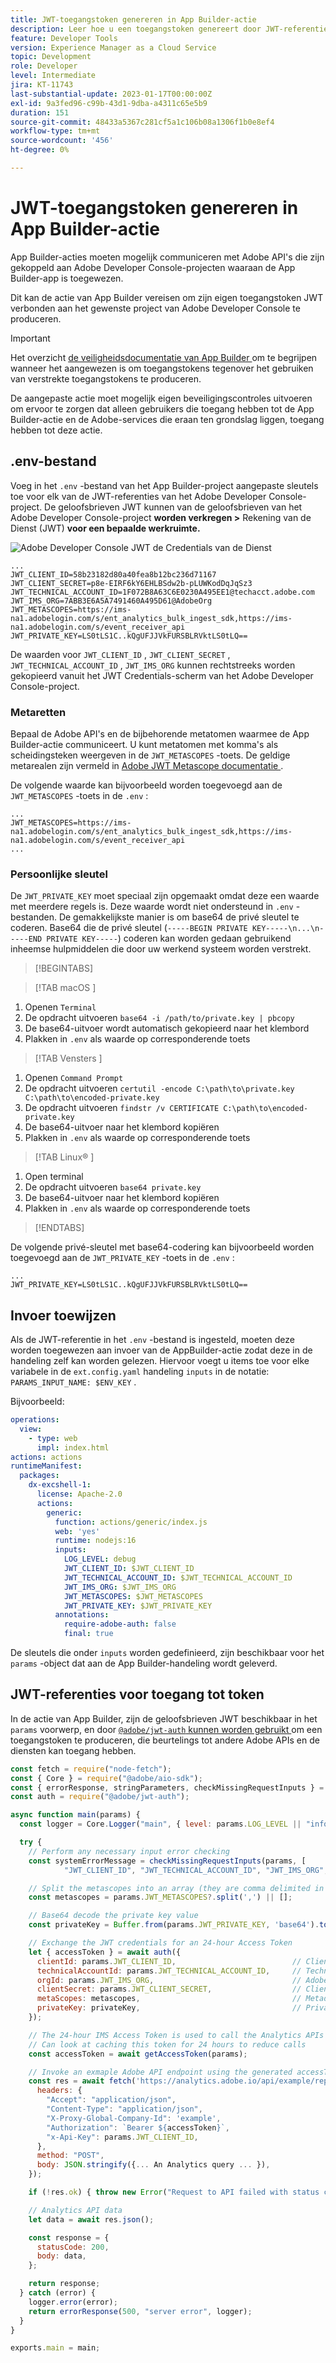 ```yaml
---
title: JWT-toegangstoken genereren in App Builder-actie
description: Leer hoe u een toegangstoken genereert door JWT-referenties te gebruiken voor gebruik in een App Builder-handeling.
feature: Developer Tools
version: Experience Manager as a Cloud Service
topic: Development
role: Developer
level: Intermediate
jira: KT-11743
last-substantial-update: 2023-01-17T00:00:00Z
exl-id: 9a3fed96-c99b-43d1-9dba-a4311c65e5b9
duration: 151
source-git-commit: 48433a5367c281cf5a1c106b08a1306f1b0e8ef4
workflow-type: tm+mt
source-wordcount: '456'
ht-degree: 0%

---
```


# JWT-toegangstoken genereren in App Builder-actie

App Builder-acties moeten mogelijk communiceren met Adobe API&#39;s die zijn gekoppeld aan Adobe Developer Console-projecten waaraan de App Builder-app is toegewezen.

Dit kan de actie van App Builder vereisen om zijn eigen toegangstoken JWT verbonden aan het gewenste project van Adobe Developer Console te produceren.

>[!IMPORTANT]
>
> Het overzicht [ de veiligheidsdocumentatie van App Builder ](https://developer.adobe.com/app-builder/docs/guides/security/) om te begrijpen wanneer het aangewezen is om toegangstokens tegenover het gebruiken van verstrekte toegangstokens te produceren.
>
> De aangepaste actie moet mogelijk eigen beveiligingscontroles uitvoeren om ervoor te zorgen dat alleen gebruikers die toegang hebben tot de App Builder-actie en de Adobe-services die eraan ten grondslag liggen, toegang hebben tot deze actie.


## .env-bestand

Voeg in het `.env` -bestand van het App Builder-project aangepaste sleutels toe voor elk van de JWT-referenties van het Adobe Developer Console-project. De geloofsbrieven JWT kunnen van de geloofsbrieven van het Adobe Developer Console-project __worden verkregen >__ Rekening van de Dienst (JWT) __voor een bepaalde werkruimte.__

![ Adobe Developer Console JWT de Credentials van de Dienst ](./assets/jwt-auth/jwt-credentials.png)

```
...
JWT_CLIENT_ID=58b23182d80a40fea8b12bc236d71167
JWT_CLIENT_SECRET=p8e-EIRF6kY6EHLBSdw2b-pLUWKodDqJqSz3
JWT_TECHNICAL_ACCOUNT_ID=1F072B8A63C6E0230A495EE1@techacct.adobe.com
JWT_IMS_ORG=7ABB3E6A5A7491460A495D61@AdobeOrg
JWT_METASCOPES=https://ims-na1.adobelogin.com/s/ent_analytics_bulk_ingest_sdk,https://ims-na1.adobelogin.com/s/event_receiver_api
JWT_PRIVATE_KEY=LS0tLS1C..kQgUFJJVkFURSBLRVktLS0tLQ==
```

De waarden voor `JWT_CLIENT_ID` , `JWT_CLIENT_SECRET` , `JWT_TECHNICAL_ACCOUNT_ID` , `JWT_IMS_ORG` kunnen rechtstreeks worden gekopieerd vanuit het JWT Credentials-scherm van het Adobe Developer Console-project.

### Metaretten

Bepaal de Adobe API&#39;s en de bijbehorende metatomen waarmee de App Builder-actie communiceert. U kunt metatomen met komma&#39;s als scheidingsteken weergeven in de `JWT_METASCOPES` -toets. De geldige metarealen zijn vermeld in [ Adobe JWT Metascope documentatie ](https://developer.adobe.com/developer-console/docs/guides/authentication/JWT/Scopes/).


De volgende waarde kan bijvoorbeeld worden toegevoegd aan de `JWT_METASCOPES` -toets in de `.env` :

```
...
JWT_METASCOPES=https://ims-na1.adobelogin.com/s/ent_analytics_bulk_ingest_sdk,https://ims-na1.adobelogin.com/s/event_receiver_api
...
```

### Persoonlijke sleutel

De `JWT_PRIVATE_KEY` moet speciaal zijn opgemaakt omdat deze een waarde met meerdere regels is. Deze waarde wordt niet ondersteund in `.env` -bestanden. De gemakkelijkste manier is om base64 de privé sleutel te coderen. Base64 die de privé sleutel (`-----BEGIN PRIVATE KEY-----\n...\n-----END PRIVATE KEY-----`) coderen kan worden gedaan gebruikend inheemse hulpmiddelen die door uw werkend systeem worden verstrekt.

>[!BEGINTABS]

>[!TAB  macOS ]

1. Openen `Terminal`
1. De opdracht uitvoeren `base64 -i /path/to/private.key | pbcopy`
1. De base64-uitvoer wordt automatisch gekopieerd naar het klembord
1. Plakken in `.env` als waarde op corresponderende toets

>[!TAB  Vensters ]

1. Openen `Command Prompt`
1. De opdracht uitvoeren `certutil -encode C:\path\to\private.key C:\path\to\encoded-private.key`
1. De opdracht uitvoeren `findstr /v CERTIFICATE C:\path\to\encoded-private.key`
1. De base64-uitvoer naar het klembord kopiëren
1. Plakken in `.env` als waarde op corresponderende toets

>[!TAB  Linux® ]

1. Open terminal
1. De opdracht uitvoeren `base64 private.key`
1. De base64-uitvoer naar het klembord kopiëren
1. Plakken in `.env` als waarde op corresponderende toets

>[!ENDTABS]

De volgende privé-sleutel met base64-codering kan bijvoorbeeld worden toegevoegd aan de `JWT_PRIVATE_KEY` -toets in de `.env` :

```
...
JWT_PRIVATE_KEY=LS0tLS1C..kQgUFJJVkFURSBLRVktLS0tLQ==
```

## Invoer toewijzen

Als de JWT-referentie in het `.env` -bestand is ingesteld, moeten deze worden toegewezen aan invoer van de AppBuilder-actie zodat deze in de handeling zelf kan worden gelezen. Hiervoor voegt u items toe voor elke variabele in de `ext.config.yaml` handeling `inputs` in de notatie: `PARAMS_INPUT_NAME: $ENV_KEY` .

Bijvoorbeeld:

```yaml
operations:
  view:
    - type: web
      impl: index.html
actions: actions
runtimeManifest:
  packages:
    dx-excshell-1:
      license: Apache-2.0
      actions:
        generic:
          function: actions/generic/index.js
          web: 'yes'
          runtime: nodejs:16
          inputs:
            LOG_LEVEL: debug
            JWT_CLIENT_ID: $JWT_CLIENT_ID
            JWT_TECHNICAL_ACCOUNT_ID: $JWT_TECHNICAL_ACCOUNT_ID
            JWT_IMS_ORG: $JWT_IMS_ORG
            JWT_METASCOPES: $JWT_METASCOPES
            JWT_PRIVATE_KEY: $JWT_PRIVATE_KEY
          annotations:
            require-adobe-auth: false
            final: true
```

De sleutels die onder `inputs` worden gedefinieerd, zijn beschikbaar voor het `params` -object dat aan de App Builder-handeling wordt geleverd.


## JWT-referenties voor toegang tot token

In de actie van App Builder, zijn de geloofsbrieven JWT beschikbaar in het `params` voorwerp, en door [`@adobe/jwt-auth` kunnen worden gebruikt ](https://www.npmjs.com/package/@adobe/jwt-auth) om een toegangstoken te produceren, die beurtelings tot andere Adobe APIs en de diensten kan toegang hebben.

```javascript
const fetch = require("node-fetch");
const { Core } = require("@adobe/aio-sdk");
const { errorResponse, stringParameters, checkMissingRequestInputs } = require("../utils");
const auth = require("@adobe/jwt-auth");

async function main(params) {
  const logger = Core.Logger("main", { level: params.LOG_LEVEL || "info" });

  try {
    // Perform any necessary input error checking
    const systemErrorMessage = checkMissingRequestInputs(params, [
            "JWT_CLIENT_ID", "JWT_TECHNICAL_ACCOUNT_ID", "JWT_IMS_ORG", "JWT_CLIENT_SECRET", "JWT_METASCOPES", "JWT_PRIVATE_KEY"], []);

    // Split the metascopes into an array (they are comma delimited in the .env file)
    const metascopes = params.JWT_METASCOPES?.split(',') || [];

    // Base64 decode the private key value
    const privateKey = Buffer.from(params.JWT_PRIVATE_KEY, 'base64').toString('utf-8');

    // Exchange the JWT credentials for an 24-hour Access Token
    let { accessToken } = await auth({
      clientId: params.JWT_CLIENT_ID,                          // Client Id
      technicalAccountId: params.JWT_TECHNICAL_ACCOUNT_ID,     // Technical Account Id
      orgId: params.JWT_IMS_ORG,                               // Adobe IMS Org Id
      clientSecret: params.JWT_CLIENT_SECRET,                  // Client Secret
      metaScopes: metascopes,                                  // Metadcopes defining level of access the access token should provide
      privateKey: privateKey,                                  // Private Key to sign the JWT
    });

    // The 24-hour IMS Access Token is used to call the Analytics APIs
    // Can look at caching this token for 24 hours to reduce calls
    const accessToken = await getAccessToken(params);

    // Invoke an exmaple Adobe API endpoint using the generated accessToken
    const res = await fetch('https://analytics.adobe.io/api/example/reports', {
      headers: {
        "Accept": "application/json",
        "Content-Type": "application/json",
        "X-Proxy-Global-Company-Id": 'example',
        "Authorization": `Bearer ${accessToken}`,
        "x-Api-Key": params.JWT_CLIENT_ID,
      },
      method: "POST",
      body: JSON.stringify({... An Analytics query ... }),
    });

    if (!res.ok) { throw new Error("Request to API failed with status code " + res.status);}

    // Analytics API data
    let data = await res.json();

    const response = {
      statusCode: 200,
      body: data,
    };

    return response;
  } catch (error) {
    logger.error(error);
    return errorResponse(500, "server error", logger);
  }
}

exports.main = main;
```
